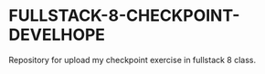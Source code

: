 # FULLSTACK-8-CHECKPOINT-DEVELHOPE
Repository for upload my checkpoint exercise in fullstack 8 class. 
